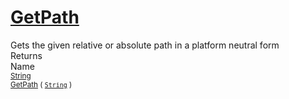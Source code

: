 # [GetPath](./IOExtensions-100663401.md)

Gets the given relative or absolute path in a platform neutral form
<br>
Returns<img width=500/>Name
<br>
<sub>[String](https://docs.microsoft.com/en-us/dotnet/api/System.String)</sub><img width=500/><sub>[GetPath](./IOExtensions-100663401.md) ( [`String`](https://docs.microsoft.com/en-us/dotnet/api/System.String) )</sub><br>


